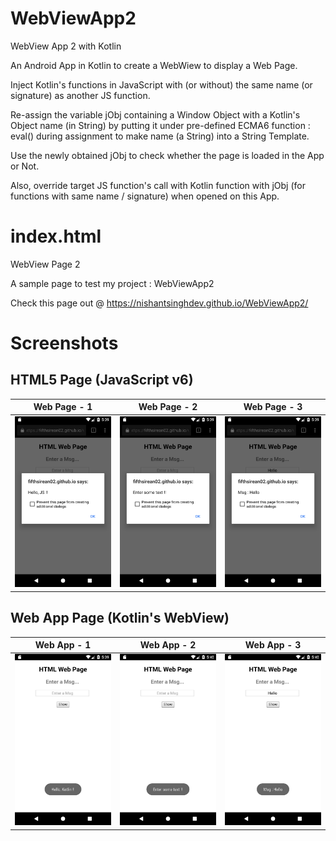 # WebViewApp2
WebView App 2 with Kotlin

An Android App in Kotlin to create a WebWiew to display a Web Page.

Inject Kotlin's functions in JavaScript with (or without) the same name (or signature) as another JS function.

Re-assign the variable jObj containing a Window Object with a Kotlin's Object name (in String) by putting it under pre-defined ECMA6 function : eval() during assignment to make name (a String) into a String Template.

Use the newly obtained jObj to check whether the page is loaded in the App or Not.

Also, override target JS function's call with Kotlin function with jObj (for functions with same name / signature) when opened on this App.

# index.html
WebView Page 2

A sample page to test my project : WebViewApp2

Check this page out @ https://nishantsinghdev.github.io/WebViewApp2/

# Screenshots


## HTML5 Page (JavaScript v6)
Web Page - 1 | Web Page - 2 | Web Page - 3
------------ | ------------ | ------------
<img src="./screenshots/WebPage-1.png" /> | <img src="./screenshots/WebPage-2.png" /> | <img src="./screenshots/WebPage-3.png" />


## Web App Page (Kotlin's WebView)
Web App - 1 | Web App - 2 | Web App - 3
----------- | ----------- | -----------
<img src="./screenshots/WebApp-1.png" /> | <img src="./screenshots/WebApp-2.png" /> | <img src="./screenshots/WebApp-3.png" />
